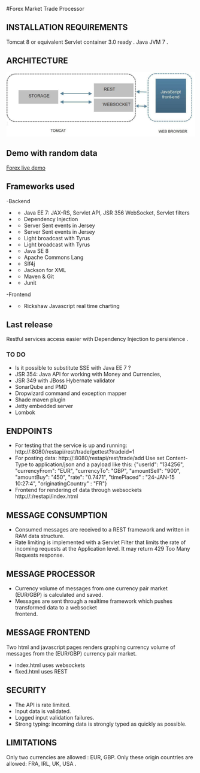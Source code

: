 #Forex Market Trade Processor

## INSTALLATION REQUIREMENTS
Tomcat 8 or equivalent Servlet container 3.0 ready .
Java JVM 7 .

## ARCHITECTURE

![Alt text](restapi.jpg "architecture")


## Demo with random data

[Forex live demo](http://www.bondsbiz.com/trade/random.html)


## Frameworks used
-Backend
- - Java EE 7: JAX-RS, Servlet API, JSR 356 WebSocket, Servlet filters
- - Dependency Injection
- - Server Sent events in Jersey
- - Server Sent events in Jersey
- - Light broadcast with Tyrus
- - Light broadcast with Tyrus
- - Java SE 8
- - Apache Commons Lang
- - Slf4j
- - Jackson for XML
- - Maven & Git
- - Junit

-Frontend
- - Rickshaw Javascript real time charting

## Last release
Restful services access easier with Dependency Injection to persistence .
	
### TO DO
- Is it possible to substitute SSE with Java EE 7 ?
- JSR 354: Java API for working with Money and Currencies,
- JSR 349 with JBoss Hybernate validator
- SonarQube and PMD
- Dropwizard command and exception mapper
- Shade maven plugin
- Jetty embedded server
- Lombok


## ENDPOINTS   
- For testing that the service is up and running: http://<host>:8080/restapi/rest/trade/gettest?tradeid=1
- For posting data: http://<host>:8080/restapi/rest/trade/add
 Use set Content-Type to application/json and a payload like this:
{"userId": "134256", "currencyFrom": "EUR", "currencyTo": "GBP", "amountSell": 
"900", "amountBuy": "450", "rate": "0.7471", "timePlaced" : "24-JAN-15 10:27:4", "originatingCountry" : "FR"}
- Frontend for rendering of data through websockets http://<host>:/restapi/index.html

## MESSAGE CONSUMPTION
- Consumed messages are received to a REST framework and written in RAM data structure.
- Rate limiting is implemented with a Servlet Filter that limits the rate of incoming requests at the Application level.
It may return 429 Too Many Requests response.

## MESSAGE PROCESSOR
-  Currency volume of messages from one currency pair market (EUR/GBP) is calculated and saved.
- Messages are sent through a realtime framework which pushes transformed data to a websocket  
frontend.

## MESSAGE FRONTEND
Two html and javascript pages renders graphing currency volume of messages from the (EUR/GBP) currency 
pair market.
- index.html uses websockets
- fixed.html uses REST

## SECURITY
- The API is rate limited.
- Input data is validated.
- Logged input validation failures.
- Strong typing: incoming data is strongly typed as quickly as possible. 

## LIMITATIONS
Only two currencies are allowed : EUR, GBP.
Only these origin countries are allowed: FRA, IRL, UK, USA .
